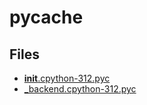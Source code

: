 # __pycache__

## Files

- [__init__.cpython-312.pyc](__init__.cpython-312.pyc)
- [_backend.cpython-312.pyc](_backend.cpython-312.pyc)
